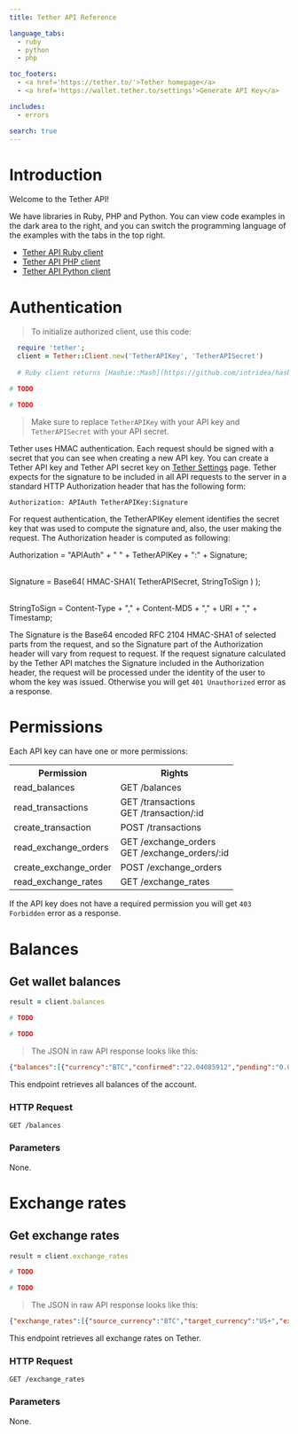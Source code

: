 ```yaml
---
title: Tether API Reference

language_tabs:
  - ruby
  - python
  - php

toc_footers:
  - <a href='https://tether.to/'>Tether homepage</a>
  - <a href='https://wallet.tether.to/settings'>Generate API Key</a>

includes:
  - errors

search: true
---
```


# Introduction

Welcome to the Tether API!

We have libraries in Ruby, PHP and Python. You can view code examples in the dark area to the right, and you can switch the programming language of the examples with the tabs in the top right.

- [Tether API Ruby client](https://github.com/WebLogicNow/tether-api-client-ruby/)
- [Tether API PHP client](https://github.com/WebLogicNow/tether-api-client-php/)
- [Tether API Python client](https://github.com/WebLogicNow/tether-api-client-python/)

# Authentication

> To initialize authorized client, use this code:

```ruby
  require 'tether';
  client = Tether::Client.new('TetherAPIKey', 'TetherAPISecret')
  
  # Ruby client returns [Hashie::Mash](https://github.com/intridea/hashie) object on API requests.
```

```php
# TODO
```

```python
# TODO
```

> Make sure to replace `TetherAPIKey` with your API key and `TetherAPISecret` with your API secret.

Tether uses HMAC authentication. Each request should be signed with a secret that you can see when creating a new API key.
You can create a Tether API key and Tether API secret key on [Tether Settings](https://wallet.tether.to/settings) page. 
Tether expects for the signature to be included in all API requests to the server in a standard HTTP Authorization header that has the following form:

`Authorization: APIAuth TetherAPIKey:Signature`

For request authentication, the TetherAPIKey element identifies the secret key that was used to compute the signature and, also, the user making the request.
The Authorization header is computed as following:

<aside>
  Authorization = "APIAuth" + " " + TetherAPIKey + ":" + Signature;<br><br>
  
  Signature = Base64( HMAC-SHA1( TetherAPISecret, StringToSign ) );<br><br>
  
  StringToSign = Content-Type + "," +	Content-MD5 + "," +	URI + "," + Timestamp;
</aside>

The Signature is the Base64 encoded RFC 2104 HMAC-SHA1 of selected parts from the request, and so the Signature part of the Authorization header will vary from request to request. 
If the request signature calculated by the Tether API matches the Signature included in the Authorization header, the request will be processed under the identity of 
the user to whom the key was issued. Otherwise you will get `401 Unauthorized` error as a response.

# Permissions

Each API key can have one or more permissions:

<table>
<tr><th>Permission</th><th>Rights</th></tr>
<tr><td>read_balances</td><td>GET /balances</td></tr>
<tr><td>read_transactions</td><td>GET /transactions<br>GET /transaction/:id</td></tr>
<tr><td>create_transaction</td><td>POST /transactions</td></tr>
<tr><td>read_exchange_orders</td><td>GET /exchange_orders<br>GET /exchange_orders/:id</td></tr>
<tr><td>create_exchange_order</td><td>POST /exchange_orders</td></tr>
<tr><td>read_exchange_rates</td><td>GET /exchange_rates</td></tr>
</table>

If the API key does not have a required permission you will get `403 Forbidden` error as a response.


# Balances

## Get wallet balances

```ruby
result = client.balances
```

```php
# TODO
```

```python
# TODO
```

> The JSON in raw API response looks like this:

```json
{"balances":[{"currency":"BTC","confirmed":"22.04085912","pending":"0.0"},{"currency":"THR","confirmed":"5.56923451","pending":"0.0"}]}
```

This endpoint retrieves all balances of the account.


### HTTP Request

`GET /balances`

### Parameters

None.


# Exchange rates

## Get exchange rates

```ruby
result = client.exchange_rates
```

```php
# TODO
```

```python
# TODO
```

> The JSON in raw API response looks like this:

```json
{"exchange_rates":[{"source_currency":"BTC","target_currency":"US+","exchange_rate":"246.5"},{"source_currency":"US+","target_currency":"BTC","exchange_rate":"0.0040568"}]}
```

This endpoint retrieves all exchange rates on Tether.

### HTTP Request

`GET /exchange_rates`

### Parameters

None.


